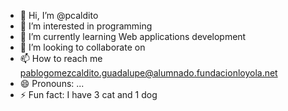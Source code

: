 - 👋 Hi, I’m @pcaldito
- 👀 I’m interested in programming
- 🌱 I’m currently learning Web applications development
- 💞️ I’m looking to collaborate on 
- 📫 How to reach me pablogomezcaldito.guadalupe@alumnado.fundacionloyola.net
- 😄 Pronouns: ...
- ⚡ Fun fact: I have 3 cat and 1 dog

<!---
pcaldito/pcaldito is a ✨ special ✨ repository because its `README.md` (this file) appears on your GitHub profile.
You can click the Preview link to take a look at your changes.
--->
